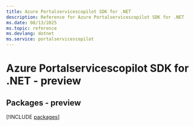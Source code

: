 ```yaml
---
title: Azure Portalservicescopilot SDK for .NET
description: Reference for Azure Portalservicescopilot SDK for .NET
ms.date: 08/13/2025
ms.topic: reference
ms.devlang: dotnet
ms.service: portalservicescopilot
---
```

# Azure Portalservicescopilot SDK for .NET - preview
## Packages - preview
[!INCLUDE [packages](portalservicescopilot-index.md)]